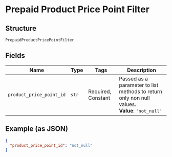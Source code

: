 
# Prepaid Product Price Point Filter

## Structure

`PrepaidProductPricePointFilter`

## Fields

| Name | Type | Tags | Description |
|  --- | --- | --- | --- |
| `product_price_point_id` | `str` | Required, Constant | Passed as a parameter to list methods to return only non null values.<br>**Value**: `'not_null'` |

## Example (as JSON)

```json
{
  "product_price_point_id": "not_null"
}
```

